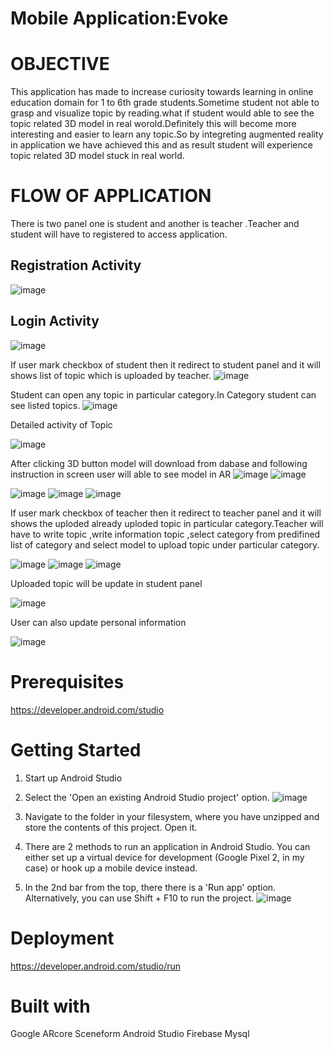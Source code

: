 # Mobile Application:Evoke

# OBJECTIVE
This application has made to increase curiosity towards learning in online education domain for 1 to 6th grade students.Sometime student not able to grasp and visualize topic by reading.what if student would able to see the topic related 3D model in real worold.Definitely this will become more interesting and easier to learn any topic.So by integreting 
augmented reality in application we have achieved this and as result student will experience topic related 3D model stuck in real world.


# FLOW OF APPLICATION
There is two panel one is student and another is teacher .Teacher and student will have to registered to access application.


## Registration Activity
![image](https://user-images.githubusercontent.com/61896510/134202984-bf9487b5-e9e5-4f56-a406-309634b3a115.png)


## Login Activity
![image](https://user-images.githubusercontent.com/61896510/134203206-80c125c7-d6ea-445d-bdee-459a5e50c2fd.png)


If user mark checkbox of student then it redirect to student panel and it will shows list of topic which is uploaded by teacher.
![image](https://user-images.githubusercontent.com/61896510/134203456-d9462033-ee2f-410d-9cd5-4075e39e6985.png)


Student can open any topic in particular category.In Category student can see listed topics.
![image](https://user-images.githubusercontent.com/61896510/134204478-6b42d39c-e8e6-4890-8e4d-a78948005ca0.png)

Detailed activity of Topic

![image](https://user-images.githubusercontent.com/61896510/134204552-f07bfdb2-aae6-4b1c-a737-ce060d171eb0.png)


After clicking 3D button model will download from dabase and following instruction in screen user will able to see model in AR
![image](https://user-images.githubusercontent.com/61896510/134207610-1487b8c2-016b-4d20-b1fe-84b226d8c583.png)  ![image](https://user-images.githubusercontent.com/61896510/134207738-44437e71-0df7-46d4-b430-827ad695e9cd.png)

![image](https://user-images.githubusercontent.com/61896510/134207790-5ecbd074-948b-499f-9d6a-f44ffe531aae.png)   ![image](https://user-images.githubusercontent.com/61896510/134207856-b5675274-4aaa-44af-bf1e-7892defa993e.png)   ![image](https://user-images.githubusercontent.com/61896510/134207913-825ec04f-b78f-4931-8c4a-6c4ddcb5d495.png)




If user mark checkbox of teacher then it redirect to teacher panel and it will shows the uploded already uploded topic in particular category.Teacher will have to write topic ,write information topic ,select category from predifined list of category and select model to upload topic under particular category.


![image](https://user-images.githubusercontent.com/61896510/134205615-def6af4a-3380-4042-a2ce-4e375ec7fa9a.png)  ![image](https://user-images.githubusercontent.com/61896510/134205686-f3c57dd9-ebc9-45fc-9630-65668a1b2f10.png)   ![image](https://user-images.githubusercontent.com/61896510/134205828-34b7996a-da35-4183-9154-01aa4a7f09e4.png)


Uploaded topic will be update in student panel

![image](https://user-images.githubusercontent.com/61896510/134207201-e1b49384-3c09-4844-883f-d7e6e7ce14e6.png)


User can also update personal information


![image](https://user-images.githubusercontent.com/61896510/134204695-1dea96aa-ae5f-43ba-bd0d-67a18bc9b26d.png)



# Prerequisites
https://developer.android.com/studio


# Getting Started
1. Start up Android Studio

2. Select the 'Open an existing Android Studio project' option.
![image](https://user-images.githubusercontent.com/61896510/134210463-a58a53d8-6b07-49ca-81f4-c951ebb69696.png)

3. Navigate to the folder in your filesystem, where you have unzipped and store the contents of this project. Open it.

4. There are 2 methods to run an application in Android Studio. You can either set up a virtual device for development (Google Pixel 2, in my case) or hook up a mobile device instead.
5. In the 2nd bar from the top, there there is a 'Run app' option. Alternatively, you can use Shift + F10 to run the project.
![image](https://user-images.githubusercontent.com/61896510/134210503-741f1bde-3062-4256-96ab-842ba3104790.png)


# Deployment
https://developer.android.com/studio/run

# Built with
Google ARcore
Sceneform
Android Studio
Firebase
Mysql

 
 
 

 
 
 
 

